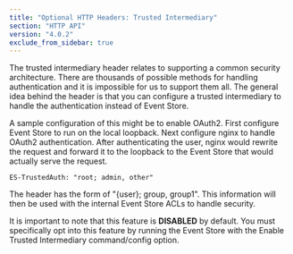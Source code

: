 ```yaml
---
title: "Optional HTTP Headers: Trusted Intermediary"
section: "HTTP API"
version: "4.0.2"
exclude_from_sidebar: true
---
```


The trusted intermediary header relates to supporting a common security architecture. There are thousands of possible methods for handling authentication and it is impossible for us to support them all. The general idea behind the header is that you can configure a trusted intermediary to handle the authentication instead of Event Store.

A sample configuration of this might be to enable OAuth2. First configure Event Store to run on the local loopback. Next configure nginx to handle OAuth2 authentication. After authenticating the user, nginx would rewrite the request and forward it to the loopback to the Event Store that would actually serve the request.

```http
ES-TrustedAuth: "root; admin, other"
```

The header has the form of "{user}; group, group1". This information will then be used with the internal Event Store ACLs to handle security.

It is important to note that this feature is **DISABLED** by default. You must specifically opt into this feature by running the Event Store with the Enable Trusted Intermediary command/config option.
